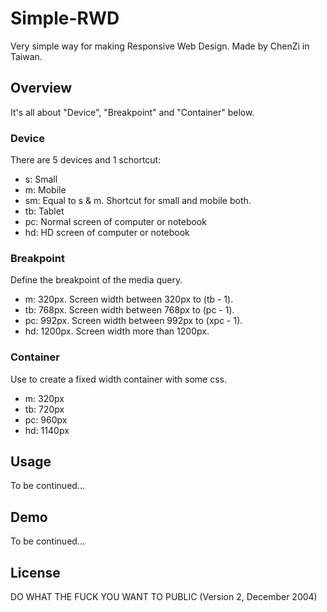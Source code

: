 # Simple-RWD
Very simple way for making Responsive Web Design.
Made by ChenZi in Taiwan.

## Overview
It's all about "Device", "Breakpoint" and "Container" below.

### Device
There are 5 devices and 1 schortcut:
- s: Small
- m: Mobile
- sm: Equal to s & m. Shortcut for small and mobile both.
- tb: Tablet
- pc: Normal screen of computer or notebook
- hd: HD screen of computer or notebook

### Breakpoint
Define the breakpoint of the media query.
- m: 320px. Screen width between 320px to (tb - 1).
- tb: 768px. Screen width between 768px to (pc - 1).
- pc: 992px. Screen width between 992px to (xpc - 1).
- hd: 1200px. Screen width more than 1200px.

### Container
Use to create a fixed width container with some css.
- m: 320px
- tb: 720px
- pc: 960px
- hd: 1140px

## Usage
To be continued...

## Demo
To be continued...

## License
DO WHAT THE FUCK YOU WANT TO PUBLIC (Version 2, December 2004)
